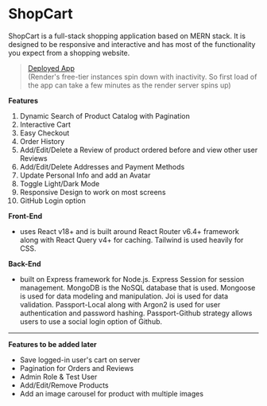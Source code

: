 # ShopCart

ShopCart is a full-stack shopping application based on MERN stack. It is designed to be responsive and interactive and has most of the functionality you expect from a shopping website.

> [Deployed App](https://shopcart-2hr3.onrender.com/)  
> (Render's free-tier instances spin down with inactivity. So first load of the app can take a few minutes as the render server spins up)

**Features**

1. Dynamic Search of Product Catalog with Pagination
2. Interactive Cart
3. Easy Checkout
4. Order History
5. Add/Edit/Delete a Review of product ordered before and view other user Reviews
6. Add/Edit/Delete Addresses and Payment Methods
7. Update Personal Info and add an Avatar
8. Toggle Light/Dark Mode
9. Responsive Design to work on most screens
10. GitHub Login option

**Front-End**

- uses React v18+ and is built around React Router v6.4+ framework along with React Query v4+ for caching. Tailwind is used heavily for CSS.

**Back-End**

- built on Express framework for Node.js. Express Session for session management. MongoDB is the NoSQL database that is used. Mongoose is used for data modeling and manipulation. Joi is used for data validation. Passport-Local along with Argon2 is used for user authentication and password hashing. Passport-Github strategy allows users to use a social login option of Github.

---

**Features to be added later**

- Save logged-in user's cart on server
- Pagination for Orders and Reviews
- Admin Role & Test User
- Add/Edit/Remove Products
- Add an image carousel for product with multiple images
